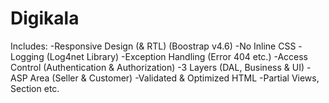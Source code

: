# Digikala
Includes:  -Responsive Design (&amp; RTL) (Boostrap v4.6)  -No Inline CSS  -Logging (Log4net Library)  -Exception Handling (Error 404 etc.)  -Access Control (Authentication &amp; Authorization)  -3 Layers (DAL, Business &amp; UI)  -ASP Area (Seller &amp; Customer)  -Validated &amp; Optimized HTML  -Partial Views, Section etc.
